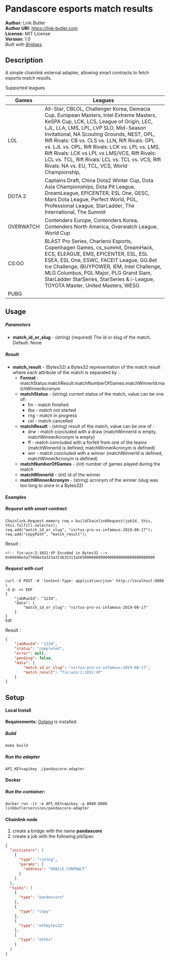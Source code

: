 # Pandascore esports match results #

**Author:** Link Butler  
**Author URI:** https://link-butler.com  
**License:** MIT License  
**Version:** 1.0     
_Built with [Bridges](https://github.com/linkpoolio/bridges)._

## Description ##
A simple chainlink external adapter, allowing smart contracts to fetch esports match results.  

Supported leagues

| Games             | Leagues                                                                                                                                                                                                                                                                                                                                                                                                                                                                               |
|-------------------|---------------------------------------------------------------------------------------------------------------------------------------------------------------------------------------------------------------------------------------------------------------------------------------------------------------------------------------------------------------------------------------------------------------------------------------------------------------------------------------|
| LOL               | All-Star, CBLOL, Challenger Korea, Demacia Cup, European Masters, Intel Extreme Masters, KeSPA Cup, LCK, LCS, League of Origin, LEC, LJL, LLA, LMS, LPL, LVP SLO, Mid-Season Invitational, NA Scouting Grounds, NEST, OPL, Rift Rivals: CB vs. CLS vs. LLN, Rift Rivals: GPL vs. LJL vs. OPL, Rift Rivals: LCK vs. LPL vs. LMS, Rift Rivals: LCK vs LPL vs LMS/VCS, Rift Rivals: LCL vs. TCL, Rift Rivals: LCL vs. TCL vs. VCS, Rift Rivals: NA vs. EU, TCL, VCS, World Championship, |
| DOTA 2            | Captains Draft,  China Dota2 Winter Cup, Dota Asia Championships, Dota Pit League, DreamLeague, EPICENTER, ESL One, GESC, Mars Dota League, Perfect World, PGL, Professional League, StarLadder, The International, The Summit                                                                                                                                                                                                                                                        |
| OVERWATCH         | Contenders Europe, Contenders Korea, Contenders North America, Overwatch League, World Cup                                                                                                                                                                                                                                                                                                                                                                                            |
| CS:GO             | BLAST Pro Series, Charleroi Esports, Copenhagen Games, cs_summit, DreamHack, ECS, ELEAGUE, EMS, EPICENTER, ESL, ESL ESEA, ESL One, ESWC, FACEIT League, GG.Bet Ice Challenge, iBUYPOWER, IEM, Intel Challenge, MLG Columbus, PGL Major, PLG Grand Slam, StarLadder StarSeries, StarSeries & i-League, TOYOTA Master, United Masters, WESG                                                                                                                                             |
| PUBG              |                                                                                                                                                                                                                                                                                                                                                                                                                                                                                       |

## Usage ##
##### Parameters
* **match_id_or_slug** - (string) (required) The id or slug of the match. Default: None
##### Result
* **match_result**  - (Bytes32) a Bytes32 representation of the match result where each attribute of the match is separated by :.   
    * **Format** : matchStatus:matchResult:matchNumberOfGames:matchWinnerId:matchWinnerAcronym
     *  **matchStatus** - (string) current status of the match, value can be one of:
        * fin  -  match finished
        * tba -  match not started
        * rng -  match in progress
        * cxl -  match cancelled
     *  **matchResult** - (string) result of the match, value can be one of :
        * drw  -  match concluded with a draw (matchWinnerId is empty, matchWinnerAcronym is empty)
        * ff -  match concluded with a forfeit from one of the teams (matchWinnerId is defined, matchWinnerAcronym is defined)
        * win -  match concluded with a winner (matchWinnerId is defined, matchWinnerAcronym is defined)
     *  **matchNumberOfGames** - (int) number of games played during the match
     *  **matchWinnerId** - (int) id of the winner 
     *  **matchWinnerAcronym** - (string) acronym of the winner (slug was too long to store in a Bytes32)
     
#### Examples
##### Request with smart contract
```
Chainlink.Request memory req = buildChainlinkRequest(jobId, this, this.fulfill.selector);
req.add("match_id_or_slug", "virtus-pro-vs-infamous-2019-08-17");
req.add("copyPath", "match_result");
```
Result :
```
<!-- fin:win:2:1651:VP Encoded in Bytes32 -->
0x66696e3a77696e3a323a313635313a5650000000000000000000000000000000

```
##### Request with curl
```
curl -X POST -H 'Content-Type: application/json' http://localhost:8080 \
-d @- << EOF
{
	"jobRunId": "1234",
	"data": {
		"match_id_or_slug": "virtus-pro-vs-infamous-2019-08-17"
	}
}
EOF
```
Result :
```json
{
    "jobRunId": "1234",
    "status": "completed",
    "error": null,
    "pending": false,
    "data": {
        "match_id_or_slug": "virtus-pro-vs-infamous-2019-08-17",
        "match_result": "fin:win:2:1651:VP"
    }
}
```

## Setup ##
#### Local Install
**Requirements:** [Golang](https://golang.org/pkg/) is installed.

##### Build
```
make build
```

##### Run the adapter
```
API_KEY=apikey ./pandascore-adapter
```

#### Docker
##### Run the container:
```
docker run -it -e API_KEY=apikey -p 8080:8080 linkbutlerservices/pandascore-adapter
```

#### Chainlink node
1. create a bridge with the name **pandascore**    
2. create a job with the following jobSpec
```json
{
  "initiators": [
    {
      "type": "runlog",
      "params": {
        "address": "ORACLE_CONTRACT"
      }
    }
  ],
  "tasks": [
    {
      "type": "pandascore"
    },
    {
      "type": "copy"
    },
    {
      "type": "ethbytes32"
    },
    {
      "type": "ethtx"
    }
  ]
}
```

